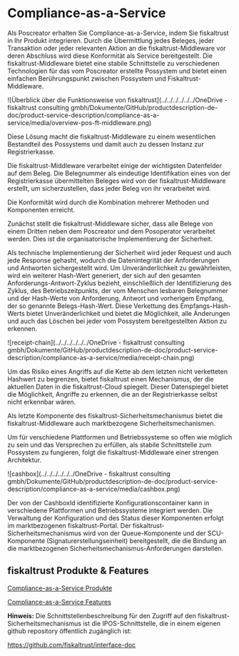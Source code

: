 # Compliance-as-a-Service

Als Poscreator erhalten Sie Compliance-as-a-Service, indem Sie fiskaltrust in Ihr Produkt integrieren. Durch die Übermittlung jedes Beleges, jeder Transaktion oder jeder relevanten Aktion an die fiskaltrust-Middleware vor deren Abschluss wird diese Konformität als Service bereitgestellt. Die fiskaltrust-Middleware bietet eine stabile Schnittstelle zu verschiedenen Technologien für das vom Poscreator erstellte Possystem und bietet einen einfachen Berührungspunkt zwischen Possystem und Fiskaltrust-Middleware.

![Überblick über die Funktionsweise von fiskaltrust](../../../../../../OneDrive - fiskaltrust consulting gmbh/Dokumente/GitHub/productdescription-de-doc/product-service-description/compliance-as-a-service/media/overview-pos-ft-middleware.png)                                

Diese Lösung macht die fiskaltrust-Middleware zu einem wesentlichen Bestandteil des Possystems und damit auch zu dessen Instanz zur Registrierkasse.

Die fiskaltrust-Middleware verarbeitet einige der wichtigsten Datenfelder auf dem Beleg. Die Belegnummer als eindeutige Identifikation eines von der Registrierkasse übermittelten Beleges wird von der fiskaltrust-Middleware erstellt, um sicherzustellen, dass jeder Beleg von ihr verarbeitet wird.

Die Konformität wird durch die Kombination mehrerer Methoden und Komponenten erreicht.

Zunächst stellt die fiskaltrust-Middleware sicher, dass alle Belege von einem Dritten neben dem Poscreator und dem Posoperator verarbeitet werden. Dies ist die organisatorische Implementierung der Sicherheit.

Als technische Implementierung der Sicherheit wird jeder Request und auch jede Response gehasht, wodurch die Datenintegrität der Anforderungen und Antworten sichergestellt wird. Um Unveränderlichkeit zu gewährleisten, wird ein weiterer Hash-Wert generiert, der sich auf den gesamten Anforderungs-Antwort-Zyklus bezieht, einschließlich der Identifizierung des Zyklus, des Betriebszeitpunkts, der vom Menschen lesbaren Belegnummer und der Hash-Werte von Anforderung, Antwort und vorherigem Empfang, der so genannte Belegs-Hash-Wert. Diese Verkettung des Empfangs-Hash-Werts bietet Unveränderlichkeit und bietet die Möglichkeit, alle Änderungen und auch das Löschen bei jeder vom Possystem bereitgestellten Aktion zu erkennen.



 ![receipt-chain](../../../../../../OneDrive - fiskaltrust consulting gmbh/Dokumente/GitHub/productdescription-de-doc/product-service-description/compliance-as-a-service/media/receipt-chain.png)

 

Um das Risiko eines Angriffs auf die Kette ab dem letzten nicht verketteten Hashwert zu begrenzen, bietet fiskaltrust einen Mechanismus, der die aktuellen Daten in die fiskaltrust-Cloud spiegelt. Dieser Datenspiegel bietet die Möglichkeit, Angriffe zu erkennen, die an der Registrierkasse selbst nicht erkennbar wären.

Als letzte Komponente des fiskaltrust-Sicherheitsmechanismus bietet die fiskaltrust-Middleware auch marktbezogene Sicherheitsmechanismen.

Um für verschiedene Plattformen und Betriebssysteme so offen wie möglich zu sein und das Versprechen zu erfüllen, als stabile Schnittstelle zum Possystem zu fungieren, folgt die fiskaltrust-Middleware einer strengen Architektur.

 

  ![cashbox](../../../../../../OneDrive - fiskaltrust consulting gmbh/Dokumente/GitHub/productdescription-de-doc/product-service-description/compliance-as-a-service/media/cashbox.png)

 

Der von der CashboxId identifizierte Konfigurationscontainer kann in verschiedene Plattformen und Betriebssysteme integriert werden. Die Verwaltung der Konfiguration und des Status dieser Komponenten erfolgt im marktbezogenen fiskaltrust-Portal. Der fiskaltrust-Sicherheitsmechanismus wird von der Queue-Komponente und der SCU-Komponente (Signaturerstellungseinheit) bereitgestellt, die die Bindung an die marktbezogenen Sicherheitsmechanismus-Anforderungen darstellen.

## fiskaltrust Produkte & Features

[Compliance-as-a-Service Produkte](produkte/overview.md)

[Compliance-as-a-Service Features](features/overview.md)



**Hinweis:** Die Schnittstellenbeschreibung für den Zugriff auf den fiskaltrust-Sicherheitsmechanismus ist die IPOS-Schnittstelle, die in einem eigenen github repository öffentlich zugänglich ist: 

https://github.com/fiskaltrust/interface-doc
